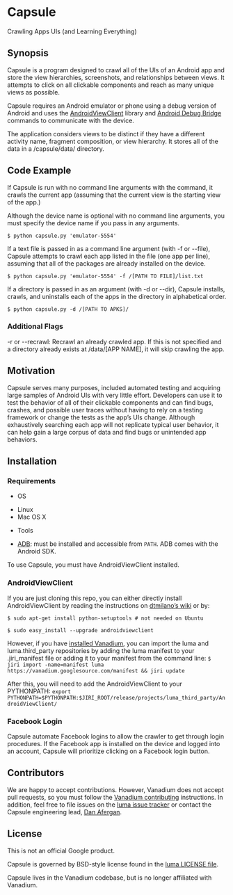 # Capsule

Crawling Apps UIs (and Learning Everything)

## Synopsis

Capsule is a program designed to crawl all of the UIs of an Android app and
store the view hierarchies, screenshots, and relationships between views. It
attempts to click on all clickable components and reach as many unique views as
possible.

Capsule requires an Android emulator or phone using a debug version of Android
and uses the
[AndroidViewClient](https://github.com/dtmilano/AndroidViewClient) library and
[Android Debug Bridge](https://developer.android.com/studio/command-line/adb.html)
commands to communicate with the device.

The application considers views to be distinct if they have a different activity
name, fragment composition, or view hierarchy. It stores all of the data in
a /capsule/data/ directory.


## Code Example

If Capsule is run with no command line arguments with the command, it crawls the
current app (assuming that the current view is the starting view of the app.)

Although the device name is optional with no command line arguments, you must
specify the device name if you pass in any arguments.

```$ python capsule.py 'emulator-5554'```

If a text file is passed in as a command line argument (with -f or --file),
Capsule attempts to crawl each app listed in the file (one app per line),
assuming that all of the packages are already installed on the device.

```$ python capsule.py 'emulator-5554' -f /[PATH TO FILE]/list.txt```

If a directory is passed in as an argument (with -d or --dir), Capsule installs,
crawls, and uninstalls each of the apps in the directory in alphabetical order.

```$ python capsule.py -d /[PATH TO APKS]/```

### Additional Flags
-r or --recrawl: Recrawl an already crawled app. If this is not specified and a
directory already exists at /data/[APP NAME], it will skip crawling the app.

## Motivation

Capsule serves many purposes, included automated testing and acquiring large
samples of Android UIs with very little effort. Developers can use it to test
the behavior of all of their clickable components and can find bugs, crashes,
and possible user traces without having to rely on a testing framework or change
the tests as the app’s UIs change. Although exhaustively searching each app will
not replicate typical user behavior, it can help gain a large corpus of data and
find bugs or unintended app behaviors.

## Installation

### Requirements

* OS
 - Linux
 - Mac OS X
* Tools
 - [ADB](http://developer.android.com/tools/help/adb.html): must be
installed and accessible from `PATH`. ADB comes with the Android SDK.

To use Capsule, you must have AndroidViewClient installed.

### AndroidViewClient
If you are just cloning this repo, you can either directly install
AndroidViewClient by reading the instructions on
[dtmilano’s wiki](https://github.com/dtmilano/AndroidViewClient/wiki#using-easy_install)
or by:

``$ sudo apt-get install python-setuptools # not needed on Ubuntu``

``$ sudo easy_install --upgrade androidviewclient``

However, if you have
[installed Vanadium](https://vanadium.github.io/installation/), you can import
the luma and luma.third\_party repositories by adding the luma manifest to your
.jiri_manifest file or adding it to your manifest from the command line:
``$ jiri import -name=manifest luma https://vanadium.googlesource.com/manifest
&& jiri update``

After this, you will need to add the AndroidViewClient to your PYTHONPATH:
``export PYTHONPATH=$PYTHONPATH:$JIRI_ROOT/release/projects/luma_third_party/AndroidViewClient/``

### Facebook Login

Capsule automate Facebook logins to allow the crawler to get through login
procedures. If the Facebook app is installed on the device and logged into an
account, Capsule will prioritize clicking on a Facebook login button.

## Contributors

We are happy to accept contributions. However, Vanadium does not accept pull
requests, so you must follow the
[Vanadium contributing](https://vanadium.github.io/community/contributing.html)
instructions.
In addition, feel free to file issues on the
[luma issue tracker](https://github.com/vanadium/luma/issues) or contact the
Capsule engineering lead, [Dan Afergan](afergan@google.com).

## License
This is not an official Google product.

Capsule is governed by BSD-style license found in the
[luma LICENSE file](https://github.com/vanadium/luma/blob/master/LICENSE).


Capsule lives in the Vanadium codebase, but is no longer affiliated with
Vanadium.
